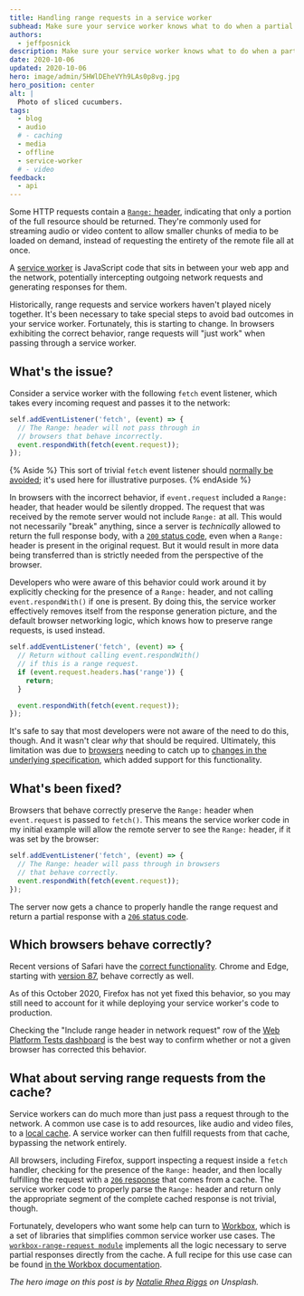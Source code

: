 ```yaml
---
title: Handling range requests in a service worker
subhead: Make sure your service worker knows what to do when a partial response is requested.
authors:
  - jeffposnick
description: Make sure your service worker knows what to do when a partial response is requested.
date: 2020-10-06
updated: 2020-10-06
hero: image/admin/5HWlDEheVYh9LAs0p8vg.jpg
hero_position: center
alt: |
  Photo of sliced cucumbers.
tags:
  - blog
  - audio
  # - caching
  - media
  - offline
  - service-worker
  # - video
feedback:
  - api
---
```


Some HTTP requests contain a [`Range:` header](https://developer.mozilla.org/docs/Web/HTTP/Headers/Range), indicating that only a portion of the full resource should be returned. They're commonly used for streaming audio or video content to allow smaller chunks of media to be loaded on demand, instead of requesting the entirety of the remote file all at once.

A [service worker](https://developers.google.com/web/fundamentals/primers/service-workers) is JavaScript code that sits in between your web app and the network, potentially intercepting outgoing network requests and generating responses for them.

Historically, range requests and service workers haven't played nicely together. It's been necessary to take special steps to avoid bad outcomes in your service worker. Fortunately, this is starting to change. In browsers exhibiting the correct behavior, range requests will "just work" when passing through a service worker.

## What's the issue?

Consider a service worker with the following `fetch` event listener, which takes every incoming request and passes it to the network:

```javascript
self.addEventListener('fetch', (event) => {
  // The Range: header will not pass through in
  // browsers that behave incorrectly.
  event.respondWith(fetch(event.request));
});
```

{% Aside %}
This sort of trivial `fetch` event listener should [normally be avoided](https://developers.google.com/web/fundamentals/primers/service-workers/high-performance-loading#never_use_a_passthrough_fetch_handler); it's used here for illustrative purposes.
{% endAside %}

In browsers with the incorrect behavior, if `event.request` included a `Range:` header, that header would be silently dropped. The request that was received by the remote server would not include `Range:` at all. This would not necessarily "break" anything, since a server is _technically_ allowed to return the full response body, with a [`200` status code](https://developer.mozilla.org/docs/Web/HTTP/Status/200), even when a `Range:` header is present in the original request. But it would result in more data being transferred than is strictly needed from the perspective of the browser.

Developers who were aware of this behavior could work around it by explicitly checking for the presence of a `Range:` header, and not calling `event.respondWith()` if one is present. By doing this, the service worker effectively removes itself from the response generation picture, and the default browser networking logic, which knows how to preserve range requests, is used instead.

```javascript
self.addEventListener('fetch', (event) => {
  // Return without calling event.respondWith()
  // if this is a range request.
  if (event.request.headers.has('range')) {
    return;
  }

  event.respondWith(fetch(event.request));
});
```

It's safe to say that most developers were not aware of the need to do this, though. And it wasn't clear _why_ that should be required. Ultimately, this limitation was due to [browsers](https://bugs.chromium.org/p/chromium/issues/detail?id=847428) needing to catch up to [changes in the underlying specification](https://github.com/whatwg/fetch/pull/560), which added support for this functionality.

## What's been fixed?

Browsers that behave correctly preserve the `Range:` header when `event.request` is passed to `fetch()`. This means the service worker code in my initial example will allow the remote server to see the `Range:` header, if it was set by the browser:

```javascript
self.addEventListener('fetch', (event) => {
  // The Range: header will pass through in browsers
  // that behave correctly.
  event.respondWith(fetch(event.request));
});
```

The server now gets a chance to properly handle the range request and return a partial response with a [`206` status code](https://developer.mozilla.org/docs/Web/HTTP/Status/206).

## Which browsers behave correctly?

Recent versions of Safari have the [correct functionality](https://trac.webkit.org/changeset/252047/webkit). Chrome and Edge, starting with [version 87](https://chromestatus.com/feature/5648276147666944), behave correctly as well.

As of this October 2020, Firefox has not yet fixed this behavior, so you may still need to account for it while deploying your service worker's code to production.

Checking the "Include range header in network request" row of the [Web Platform Tests dashboard](https://wpt.fyi/results/fetch/range/sw.https.window.html?label=master&label=experimental&aligned) is the best way to confirm whether or not a given browser has corrected this behavior.

## What about serving range requests from the cache?

Service workers can do much more than just pass a request through to the network. A common use case is to add resources, like audio and video files, to a [local cache](https://developer.mozilla.org/docs/Web/API/CacheStorage). A service worker can then fulfill requests from that cache, bypassing the network entirely.

All browsers, including Firefox, support inspecting a request inside a `fetch` handler, checking for the presence of the `Range:` header, and then locally fulfilling the request with a [`206` response](https://developer.mozilla.org/docs/Web/HTTP/Status/206) that comes from a cache. The service worker code to properly parse the `Range:` header and return only the appropriate segment of the complete cached response is not trivial, though.

Fortunately, developers who want some help can turn to [Workbox](https://developers.google.com/web/tools/workbox/), which is a set of libraries that simplifies common service worker use cases. The [`workbox-range-request module`](https://developers.google.com/web/tools/workbox/modules/workbox-range-requests) implements all the logic necessary to serve partial responses directly from the cache. A full recipe for this use case can be found [in the Workbox documentation](https://developers.google.com/web/tools/workbox/guides/advanced-recipes#cached-av).

_The hero image on this post is by [Natalie Rhea Riggs](https://unsplash.com/photos/OnAwTs0tu3k) on Unsplash._
